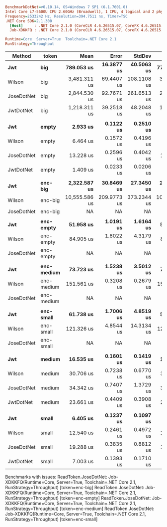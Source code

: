 ``` ini

BenchmarkDotNet=v0.10.14, OS=Windows 7 SP1 (6.1.7601.0)
Intel Core i7-5600U CPU 2.60GHz (Broadwell), 1 CPU, 4 logical and 2 physical cores
Frequency=2533242 Hz, Resolution=394.7511 ns, Timer=TSC
.NET Core SDK=2.1.300
  [Host]     : .NET Core 2.1.0 (CoreCLR 4.6.26515.07, CoreFX 4.6.26515.06), 64bit RyuJIT
  Job-XDKKFQ : .NET Core 2.1.0 (CoreCLR 4.6.26515.07, CoreFX 4.6.26515.06), 64bit RyuJIT

Runtime=Core  Server=True  Toolchain=.NET Core 2.1  
RunStrategy=Throughput  

```
|     Method |      token |          Mean |       Error |      StdDev |        Median |       Op/s | Scaled | ScaledSD |     Gen 0 |     Gen 1 |     Gen 2 | Allocated |
|----------- |----------- |--------------:|------------:|------------:|--------------:|-----------:|-------:|---------:|----------:|----------:|----------:|----------:|
|        **Jwt** |        **big** |    **789.053 us** |  **16.3877 us** |  **40.5063 us** |    **778.857 us** |   **1,267.34** |   **1.00** |     **0.00** |  **191.4063** |  **189.4531** |  **189.4531** |  **877353 B** |
|     Wilson |        big |  3,481.311 us |  69.4407 us | 108.1108 us |  3,465.332 us |     287.25 |   4.42 |     0.25 |  316.4063 |  316.4063 |  316.4063 | 1433229 B |
| JoseDotNet |        big |  2,844.530 us |  92.7671 us | 261.6513 us |  2,721.369 us |     351.55 |   3.61 |     0.38 |  500.0000 |  496.0938 |  496.0938 | 2036108 B |
|  JwtDotNet |        big |  1,218.311 us |  39.2518 us |  48.2048 us |  1,203.622 us |     820.81 |   1.55 |     0.10 |  271.4844 |  269.5313 |  269.5313 | 1197806 B |
|            |            |               |             |             |               |            |        |          |           |           |           |           |
|        **Jwt** |      **empty** |      **2.933 us** |   **0.1122 us** |   **0.2510 us** |      **2.855 us** | **340,987.23** |   **1.00** |     **0.00** |    **0.2480** |         **-** |         **-** |    **6000 B** |
|     Wilson |      empty |      6.464 us |   0.1572 us |   0.4196 us |      6.328 us | 154,710.24 |   2.22 |     0.21 |    0.3128 |         - |         - |    7624 B |
| JoseDotNet |      empty |     13.228 us |   0.2596 us |   0.4042 us |     13.065 us |  75,598.19 |   4.54 |     0.34 |    0.4120 |    0.0305 |         - |   10472 B |
|  JwtDotNet |      empty |      1.409 us |   0.0233 us |   0.0206 us |      1.400 us | 709,874.74 |   0.48 |     0.03 |    0.1373 |         - |         - |    3360 B |
|            |            |               |             |             |               |            |        |          |           |           |           |           |
|        **Jwt** |    **enc-big** |  **2,322.587 us** |  **30.8469 us** |  **27.3450 us** |  **2,311.846 us** |     **430.55** |   **1.00** |     **0.00** |  **351.5625** |  **351.5625** |  **351.5625** | **1713104 B** |
|     Wilson |    enc-big | 10,555.586 us | 209.9773 us | 373.2344 us | 10,502.538 us |      94.74 |   4.55 |     0.17 | 1078.1250 | 1062.5000 | 1062.5000 | 4510663 B |
| JoseDotNet |    enc-big |            NA |          NA |          NA |            NA |         NA |      ? |        ? |       N/A |       N/A |       N/A |       N/A |
|            |            |               |             |             |               |            |        |          |           |           |           |           |
|        **Jwt** |  **enc-empty** |     **51.958 us** |   **1.0191 us** |   **1.6164 us** |     **51.986 us** |  **19,246.14** |   **1.00** |     **0.00** |    **0.9766** |    **0.1221** |         **-** |   **24768 B** |
|     Wilson |  enc-empty |     84.905 us |   1.8022 us |   4.3179 us |     83.135 us |  11,777.86 |   1.64 |     0.10 |    1.8311 |    0.1221 |         - |   44177 B |
| JoseDotNet |  enc-empty |            NA |          NA |          NA |            NA |         NA |      ? |        ? |       N/A |       N/A |       N/A |       N/A |
|            |            |               |             |             |               |            |        |          |           |           |           |           |
|        **Jwt** | **enc-medium** |     **73.723 us** |   **1.5238 us** |   **3.5012 us** |     **71.996 us** |  **13,564.35** |   **1.00** |     **0.00** |    **1.3428** |    **0.1221** |         **-** |   **36400 B** |
|     Wilson | enc-medium |    151.561 us |   0.3208 us |   0.2679 us |    151.492 us |   6,598.02 |   2.06 |     0.09 |    3.1738 |    0.2441 |         - |   81969 B |
| JoseDotNet | enc-medium |            NA |          NA |          NA |            NA |         NA |      ? |        ? |       N/A |       N/A |       N/A |       N/A |
|            |            |               |             |             |               |            |        |          |           |           |           |           |
|        **Jwt** |  **enc-small** |     **61.738 us** |   **1.7006 us** |   **4.8519 us** |     **59.825 us** |  **16,197.41** |   **1.00** |     **0.00** |    **1.0376** |    **0.1221** |         **-** |   **27056 B** |
|     Wilson |  enc-small |    121.326 us |   4.8544 us |  14.3134 us |    124.296 us |   8,242.24 |   1.98 |     0.27 |    1.9531 |         - |         - |   55289 B |
| JoseDotNet |  enc-small |            NA |          NA |          NA |            NA |         NA |      ? |        ? |       N/A |       N/A |       N/A |       N/A |
|            |            |               |             |             |               |            |        |          |           |           |           |           |
|        **Jwt** |     **medium** |     **16.535 us** |   **0.1601 us** |   **0.1419 us** |     **16.483 us** |  **60,476.46** |   **1.00** |     **0.00** |    **0.4883** |         **-** |         **-** |   **12392 B** |
|     Wilson |     medium |     30.706 us |   0.7238 us |   0.6770 us |     30.550 us |  32,567.25 |   1.86 |     0.04 |    0.6104 |         - |         - |   16208 B |
| JoseDotNet |     medium |     34.342 us |   0.7407 us |   1.3729 us |     33.831 us |  29,118.56 |   2.08 |     0.08 |    0.9766 |         - |         - |   24528 B |
|  JwtDotNet |     medium |     23.661 us |   0.4409 us |   0.3908 us |     23.567 us |  42,264.30 |   1.43 |     0.03 |    0.7629 |         - |         - |   18176 B |
|            |            |               |             |             |               |            |        |          |           |           |           |           |
|        **Jwt** |      **small** |      **6.405 us** |   **0.1237 us** |   **0.1097 us** |      **6.416 us** | **156,137.83** |   **1.00** |     **0.00** |    **0.2823** |         **-** |         **-** |    **7048 B** |
|     Wilson |      small |     12.540 us |   0.2461 us |   0.4972 us |     12.309 us |  79,744.14 |   1.96 |     0.08 |    0.3662 |         - |         - |    9528 B |
| JoseDotNet |      small |     19.288 us |   0.3835 us |   0.8812 us |     19.023 us |  51,846.46 |   3.01 |     0.15 |    0.5188 |         - |         - |   13448 B |
|  JwtDotNet |      small |      7.003 us |   0.1393 us |   0.1710 us |      6.970 us | 142,797.68 |   1.09 |     0.03 |    0.2670 |         - |         - |    6736 B |

Benchmarks with issues:
  ReadToken.JoseDotNet: Job-XDKKFQ(Runtime=Core, Server=True, Toolchain=.NET Core 2.1, RunStrategy=Throughput) [token=enc-big]
  ReadToken.JoseDotNet: Job-XDKKFQ(Runtime=Core, Server=True, Toolchain=.NET Core 2.1, RunStrategy=Throughput) [token=enc-empty]
  ReadToken.JoseDotNet: Job-XDKKFQ(Runtime=Core, Server=True, Toolchain=.NET Core 2.1, RunStrategy=Throughput) [token=enc-medium]
  ReadToken.JoseDotNet: Job-XDKKFQ(Runtime=Core, Server=True, Toolchain=.NET Core 2.1, RunStrategy=Throughput) [token=enc-small]
